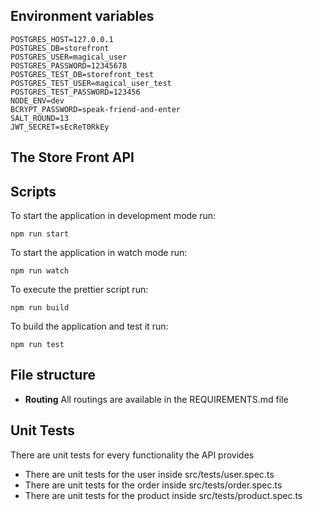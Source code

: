 
## Environment variables

    POSTGRES_HOST=127.0.0.1
    POSTGRES_DB=storefront
    POSTGRES_USER=magical_user
    POSTGRES_PASSWORD=12345678
    POSTGRES_TEST_DB=storefront_test
    POSTGRES_TEST_USER=magical_user_test
    POSTGRES_TEST_PASSWORD=123456
    NODE_ENV=dev
    BCRYPT_PASSWORD=speak-friend-and-enter
    SALT_ROUND=13
    JWT_SECRET=sEcReT0RkEy

## The Store Front API
## Scripts 

To start the application in development mode run:

    npm run start

To start the application in watch mode run:

    npm run watch
  To execute the prettier script run:   

    npm run build

   To build the application and test it run:
   

    npm run test

 

## File structure

* **Routing**
All routings are available in the REQUIREMENTS.md file

## Unit Tests

There are unit tests for every functionality the API provides
- There are unit tests for the user inside src/tests/user.spec.ts
- There are unit tests for the order inside src/tests/order.spec.ts
- There are unit tests for the product inside src/tests/product.spec.ts